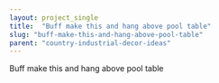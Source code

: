 ```yaml
---
layout: project_single
title:  "Buff make this and hang above pool table"
slug: "buff-make-this-and-hang-above-pool-table"
parent: "country-industrial-decor-ideas"
---
```

Buff make this and hang above pool table